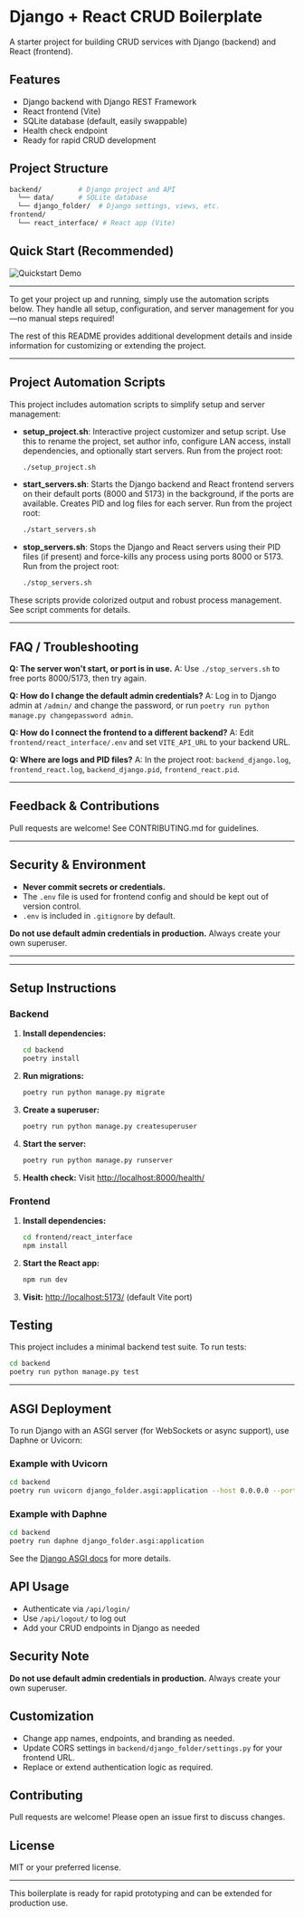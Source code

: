 
# Django + React CRUD Boilerplate

A starter project for building CRUD services with Django (backend) and React (frontend).

## Features

- Django backend with Django REST Framework
- React frontend (Vite)
- SQLite database (default, easily swappable)
- Health check endpoint
- Ready for rapid CRUD development

## Project Structure

```bash
backend/         # Django project and API
  └── data/      # SQLite database
  └── django_folder/  # Django settings, views, etc.
frontend/
  └── react_interface/ # React app (Vite)
```

## Quick Start (Recommended)

![Quickstart Demo](docs/quickstart.gif)

---

To get your project up and running, simply use the automation scripts below. They handle all setup, configuration, and server management for you—no manual steps required!

The rest of this README provides additional development details and inside information for customizing or extending the project.

---

## Project Automation Scripts

This project includes automation scripts to simplify setup and server management:

- **setup_project.sh**: Interactive project customizer and setup script. Use this to rename the project, set author info, configure LAN access, install dependencies, and optionally start servers. Run from the project root:

  ```bash
  ./setup_project.sh
  ```

- **start_servers.sh**: Starts the Django backend and React frontend servers on their default ports (8000 and 5173) in the background, if the ports are available. Creates PID and log files for each server. Run from the project root:

  ```bash
  ./start_servers.sh
  ```

- **stop_servers.sh**: Stops the Django and React servers using their PID files (if present) and force-kills any process using ports 8000 or 5173. Run from the project root:

  ```bash
  ./stop_servers.sh
  ```

These scripts provide colorized output and robust process management. See script comments for details.

---

## FAQ / Troubleshooting

**Q: The server won't start, or port is in use.**
A: Use `./stop_servers.sh` to free ports 8000/5173, then try again.

**Q: How do I change the default admin credentials?**
A: Log in to Django admin at `/admin/` and change the password, or run `poetry run python manage.py changepassword admin`.

**Q: How do I connect the frontend to a different backend?**
A: Edit `frontend/react_interface/.env` and set `VITE_API_URL` to your backend URL.

**Q: Where are logs and PID files?**
A: In the project root: `backend_django.log`, `frontend_react.log`, `backend_django.pid`, `frontend_react.pid`.

---

## Feedback & Contributions

Pull requests are welcome! See CONTRIBUTING.md for guidelines.

---

## Security & Environment

- **Never commit secrets or credentials.**
- The `.env` file is used for frontend config and should be kept out of version control.
- `.env` is included in `.gitignore` by default.

**Do not use default admin credentials in production.** Always create your own superuser.

---

---

## Setup Instructions

### Backend

1. **Install dependencies:**

   ```bash
   cd backend
   poetry install
   ```

2. **Run migrations:**

   ```bash
   poetry run python manage.py migrate
   ```

3. **Create a superuser:**

   ```bash
   poetry run python manage.py createsuperuser
   ```

4. **Start the server:**

   ```bash
   poetry run python manage.py runserver
   ```

5. **Health check:**
   Visit [http://localhost:8000/health/](http://localhost:8000/health/)

### Frontend

1. **Install dependencies:**

   ```bash
   cd frontend/react_interface
   npm install
   ```

2. **Start the React app:**

   ```bash
   npm run dev
   ```

3. **Visit:**
   [http://localhost:5173/](http://localhost:5173/) (default Vite port)

## Testing

This project includes a minimal backend test suite. To run tests:

```bash
cd backend
poetry run python manage.py test
```

---

## ASGI Deployment

To run Django with an ASGI server (for WebSockets or async support), use Daphne or Uvicorn:

### Example with Uvicorn

```bash
cd backend
poetry run uvicorn django_folder.asgi:application --host 0.0.0.0 --port 8000
```

### Example with Daphne

```bash
cd backend
poetry run daphne django_folder.asgi:application
```

See the [Django ASGI docs](https://docs.djangoproject.com/en/5.2/howto/deployment/asgi/) for more details.

## API Usage

- Authenticate via `/api/login/`
- Use `/api/logout/` to log out
- Add your CRUD endpoints in Django as needed

## Security Note

**Do not use default admin credentials in production.**
Always create your own superuser.

## Customization

- Change app names, endpoints, and branding as needed.
- Update CORS settings in `backend/django_folder/settings.py` for your frontend URL.
- Replace or extend authentication logic as required.

## Contributing

Pull requests are welcome! Please open an issue first to discuss changes.

## License

MIT or your preferred license.

---
This boilerplate is ready for rapid prototyping and can be extended for production use.
